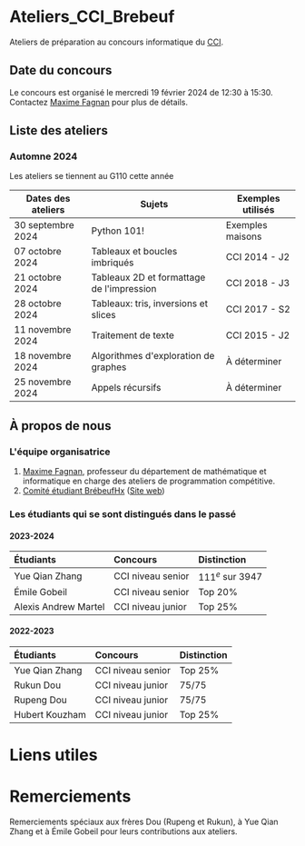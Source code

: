 # Ateliers_CCI_Brebeuf
 Ateliers de préparation au concours informatique du [CCI](https://cemc.uwaterloo.ca/fr/contests/ccc).

## Date du concours

Le concours est organisé le mercredi 19 février 2024 de 12:30 à 15:30. Contactez [Maxime Fagnan](mailto:maxime.fagnan@brebeuf.qc.ca) pour plus de détails. 

## Liste des ateliers

### Automne 2024

Les ateliers se tiennent au G110 cette année

| Dates des ateliers | Sujets   | Exemples utilisés   |
|  ---               |  ---     |       ---             |
| 30 septembre 2024| Python 101!                                       | Exemples maisons |
| 07 octobre 2024  | Tableaux et boucles imbriqués                     | CCI 2014 - J2 |
| 21 octobre 2024  | Tableaux 2D et formattage de l'impression         | CCI 2018 - J3 |
| 28 octobre 2024  | Tableaux: tris, inversions et slices              | CCI 2017 - S2 |
| 11 novembre 2024 | Traitement de texte                               | CCI 2015 - J2 |
| 18 novembre 2024 | Algorithmes d'exploration de graphes              | À déterminer  |
| 25 novembre 2024 | Appels récursifs                                  | À déterminer  |


## À propos de nous

### L'équipe organisatrice
1. [Maxime Fagnan](mailto:maxime.fagnan@brebeuf.qc.ca), professeur du département de mathématique et informatique en charge des ateliers de programmation compétitive.  
2. [Comité étudiant BrébeufHx](mailto:support@brebeufhackathon.com) ([Site web](https://www.brebeufhackathon.com/)) 

### Les étudiants qui se sont distingués dans le passé

#### 2023-2024
| Étudiants           | Concours            | Distinction     |
| :------------------ | :------------------ | :-------------- |
| Yue Qian Zhang      | CCI niveau senior   | $111^e$ sur 3947|
| Émile Gobeil        | CCI niveau senior   | Top 20%         |
| Alexis Andrew Martel| CCI niveau junior   | Top 25%         |


#### 2022-2023
| Étudiants           | Concours            | Distinction     |
| :------------------ | :------------------ | :-------------- |
| Yue Qian Zhang      | CCI niveau senior   | Top 25%         |
| Rukun Dou           | CCI niveau junior   | 75/75           |
| Rupeng Dou          | CCI niveau junior   | 75/75           |
| Hubert Kouzham      | CCI niveau junior   | Top 25%         |

# Liens utiles
[Concours passés du CCI]: https://cemc.uwaterloo.ca/contests/ccc-cco-f.html
[Concours passés du USACO]: http://www.usaco.org/index.php?page=contests

# Remerciements

Remerciements spéciaux aux frères Dou (Rupeng et Rukun), à Yue Qian Zhang et à Émile Gobeil pour leurs contributions aux ateliers.